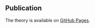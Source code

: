 ## Publication

The theory is available on [GitHub Pages](https://dna-platform.github.io/inexplicable-phenomena/).